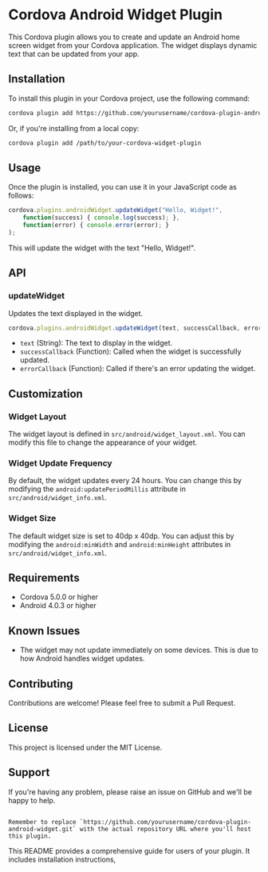 # Cordova Android Widget Plugin

This Cordova plugin allows you to create and update an Android home screen widget from your Cordova application. The widget displays dynamic text that can be updated from your app.

## Installation

To install this plugin in your Cordova project, use the following command:

```bash
cordova plugin add https://github.com/yourusername/cordova-plugin-android-widget.git
```

Or, if you're installing from a local copy:

```bash
cordova plugin add /path/to/your-cordova-widget-plugin
```

## Usage

Once the plugin is installed, you can use it in your JavaScript code as follows:

```javascript
cordova.plugins.androidWidget.updateWidget("Hello, Widget!", 
    function(success) { console.log(success); },
    function(error) { console.error(error); }
);
```

This will update the widget with the text "Hello, Widget!".

## API

### updateWidget

Updates the text displayed in the widget.

```javascript
cordova.plugins.androidWidget.updateWidget(text, successCallback, errorCallback)
```

- `text` (String): The text to display in the widget.
- `successCallback` (Function): Called when the widget is successfully updated.
- `errorCallback` (Function): Called if there's an error updating the widget.

## Customization

### Widget Layout

The widget layout is defined in `src/android/widget_layout.xml`. You can modify this file to change the appearance of your widget.

### Widget Update Frequency

By default, the widget updates every 24 hours. You can change this by modifying the `android:updatePeriodMillis` attribute in `src/android/widget_info.xml`.

### Widget Size

The default widget size is set to 40dp x 40dp. You can adjust this by modifying the `android:minWidth` and `android:minHeight` attributes in `src/android/widget_info.xml`.

## Requirements

- Cordova 5.0.0 or higher
- Android 4.0.3 or higher

## Known Issues

- The widget may not update immediately on some devices. This is due to how Android handles widget updates.

## Contributing

Contributions are welcome! Please feel free to submit a Pull Request.

## License

This project is licensed under the MIT License.

## Support

If you're having any problem, please raise an issue on GitHub and we'll be happy to help.

```

Remember to replace `https://github.com/yourusername/cordova-plugin-android-widget.git` with the actual repository URL where you'll host this plugin.
```

This README provides a comprehensive guide for users of your plugin. It includes installation instructions, 
